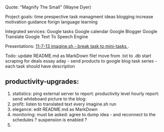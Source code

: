 Quote: 
"Magnify The Small" (Wayne Dyer)

Project goals:
time prespective
task managment
ideas blogging
increase motivation guidance
forign language learning

Integrated services:
Google tasks
Google calendar
Google Blogger
Google Translate
Google Text To Speech Engine

Presentations:
        [ 11-7-13 imagine.sh - break task to mini-tasks ](http://ascii.io/a/4113).

Todo:
update README.md as MarkDown file! 
move from .txt to .db
start scraping for deals
essay aday - send products to google blog
task series - each task should have description 


productivity-upgrades:
----------------------
1. statistics:
		ping external server to report: productivity level
		hourly report:
			send whiteboard picture to the blog: 
2. profit:
		listen to translated text every imagine.sh run
3. elegance: 
		edit README.md as MarkDown
5. monitoring:
		must be asked:
			agree to dump idea - and reconnect to the schedules ?
			suspension is enabled ?
6. 		

		



